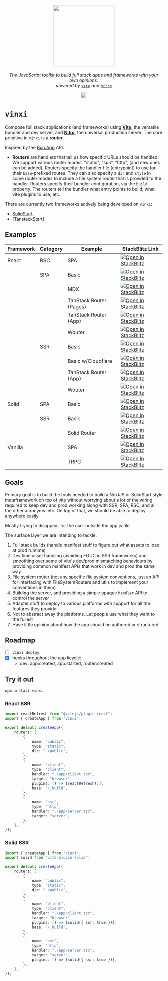  <p align="center">
  <h1  align="center" ><img src="/docs/public/logo.png" width="196" /></h1>
  <p align="center">
	 <i>The JavaScript toolkit to build full stack apps and frameworks with your own opinions.<br>powered by <code><a href="https://github.com/vitejs/vite">vite</a></code> and <code><a href="https://github.com/unjs/nitro">nitro</a></code></i>
  </p>
  <div align="center"><img src="https://badge.fury.io/js/vinxi.svg" /></div>
</p>

# `vinxi`

Compose full stack applications (and frameworks) using [**Vite**](https://github.com/vitejs/vite), the versatile bundler and dev server, and [**Nitro**](https://github.com/unjs/nitro), the universal production server. The core primitive in `vinxi` is a **router**.

Inspired by the [Bun.App](https://bun.sh/blog/bun-bundler#sneak-peek-bun-app) API.

- **Routers** are handlers that tell us how specific URLs should be handled. We support various router modes: "static", "spa", "http", (and new ones can be added). Routers specify the handler file (entrypoint) to use for their `base`-prefixed routes. They can also specify a `dir` and `style` in some router modes to include a file system router that is provided to the handler. Routers specify their bundler configuration, via the `build` property. The routers tell the bundler what entry points to build, what vite plugins to use, etc.

There are currently two frameworks actively being developed on `vinxi`:
- [SolidStart](https://github.com/solidjs/solid-start)
- [TanstackStart]

## Examples

| Framework | Category | Example               | StackBlitz Link                                                                                                                                            |
|-----------|----------|-----------------------|------------------------------------------------------------------------------------------------------------------------------------------------------------|
| React     | RSC      | SPA                     | [![Open in StackBlitz](https://developer.stackblitz.com/img/open_in_stackblitz.svg)](https://stackblitz.com/github/nksaraf/vinxi/tree/main/examples/react/rsc/spa)       |
|           | SPA      | Basic                 | [![Open in StackBlitz](https://developer.stackblitz.com/img/open_in_stackblitz.svg)](https://stackblitz.com/github/nksaraf/vinxi/tree/main/examples/react/spa/basic) |
|           |          | MDX                   | [![Open in StackBlitz](https://developer.stackblitz.com/img/open_in_stackblitz.svg)](https://stackblitz.com/github/nksaraf/vinxi/tree/main/examples/react/spa/mdx)   |
|           |          | TanStack Router (Pages)      | [![Open in StackBlitz](https://developer.stackblitz.com/img/open_in_stackblitz.svg)](https://stackblitz.com/github/nksaraf/vinxi/tree/main/examples/react/spa/tanstack-router) |
|           |          | TanStack Router (App)   | [![Open in StackBlitz](https://developer.stackblitz.com/img/open_in_stackblitz.svg)](https://stackblitz.com/github/nksaraf/vinxi/tree/main/examples/react/spa/tanstack-router-app) |
|           |          | Wouter                | [![Open in StackBlitz](https://developer.stackblitz.com/img/open_in_stackblitz.svg)](https://stackblitz.com/github/nksaraf/vinxi/tree/main/examples/react/spa/wouter) |
|           | SSR      | Basic                 | [![Open in StackBlitz](https://developer.stackblitz.com/img/open_in_stackblitz.svg)](https://stackblitz.com/github/nksaraf/vinxi/tree/main/examples/react/ssr/basic) |
|           |          | Basic w/Cloudflare      | [![Open in StackBlitz](https://developer.stackblitz.com/img/open_in_stackblitz.svg)](https://stackblitz.com/github/nksaraf/vinxi/tree/main/examples/react/ssr/basic-cloudflare) |
|           |          | TanStack Router (App)   | [![Open in StackBlitz](https://developer.stackblitz.com/img/open_in_stackblitz.svg)](https://stackblitz.com/github/nksaraf/vinxi/tree/main/examples/react/ssr/tanstack-router-app) |
|           |          | Wouter                | [![Open in StackBlitz](https://developer.stackblitz.com/img/open_in_stackblitz.svg)](https://stackblitz.com/github/nksaraf/vinxi/tree/main/examples/react/ssr/wouter) |
| Solid     | SPA      | Basic                 | [![Open in StackBlitz](https://developer.stackblitz.com/img/open_in_stackblitz.svg)](https://stackblitz.com/github/nksaraf/vinxi/tree/main/examples/solid/spa/basic) |
|           | SSR      | Basic                 | [![Open in StackBlitz](https://developer.stackblitz.com/img/open_in_stackblitz.svg)](https://stackblitz.com/github/nksaraf/vinxi/tree/main/examples/solid/ssr/basic) |
|           |          | Solid Router          | [![Open in StackBlitz](https://developer.stackblitz.com/img/open_in_stackblitz.svg)](https://stackblitz.com/github/nksaraf/vinxi/tree/main/examples/solid/ssr/solid-router) |
| Vanilla   |          | SPA                 | [![Open in StackBlitz](https://developer.stackblitz.com/img/open_in_stackblitz.svg)](https://stackblitz.com/github/nksaraf/vinxi/tree/main/examples/vanilla/spa) |
|           |          | TRPC             | [![Open in StackBlitz](https://developer.stackblitz.com/img/open_in_stackblitz.svg)](https://stackblitz.com/github/nksaraf/vinxi/tree/main/examples/vanilla/trpc) |




## Goals

Primary goal is to build the tools needed to build a NextJS or SolidStart style metaframework on top of vite without worrying about a lot of the wiring required to keep dev and prod working along with SSR, SPA, RSC, and all the other acronyms. etc. On top of that, we should be able to deploy anywhere easily.

Mostly trying to disappear for the user outside the app.js file

The surface layer we are intending to tackle:
1. Full stack builds (handle manifest stuff to figure out what assets to load at prod runtime)
2. Dev time asset handling (avoiding FOUC in SSR frameworks) and smoothing over some of vite's dev/prod mismatching behaviours by providing common manifest APIs that work in dev and prod the same way
3. File system router (not any specific file system conventions, just an API for interfacing with FileSystemRouters and utils to implement your conventions in them)
4. Building the server, and providing a simple opaque `handler` API to control the server
5. Adapter stuff to deploy to various platforms with support for all the features they provide
6. Not to abstract away the platforms. Let people use what they want to the fullest
7. Have little opinion about how the app should be authored or structured

## Roadmap

- [ ] `vinxi deploy`
- [x] hooks throughout the app licycle:
	- dev: app:created, app:started, router:created

## Try it out

```bash
npm install vinxi
```

### React SSR

```ts
import reactRefresh from "@vitejs/plugin-react";
import { createApp } from "vinxi";

export default createApp({
	routers: [
		{
			name: "public",
			type: "static",
			dir: "./public",
		},
		{
			name: "client",
			type: "client",
			handler: "./app/client.tsx",
			target: "browser",
			plugins: () => [reactRefresh()],
			base: "/_build",
		},
		{
			name: "ssr",
			type: "http",
			handler: "./app/server.tsx",
			target: "server",
		},
	],
});
```

### Solid SSR

```ts
import { createApp } from "vinxi";
import solid from "vite-plugin-solid";

export default createApp({
	routers: [
		{
			name: "public",
			type: "static",
			dir: "./public",
		},
		{
			name: "client",
			type: "client",
			handler: "./app/client.tsx",
			target: "browser",
			plugins: () => [solid({ ssr: true })],
			base: "/_build",
		},
		{
			name: "ssr",
			type: "http",
			handler: "./app/server.tsx",
			target: "server",
			plugins: () => [solid({ ssr: true })],
		},
	],
});
```
